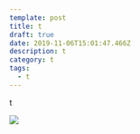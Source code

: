 ```yaml
---
template: post
title: t
draft: true
date: 2019-11-06T15:01:47.466Z
description: t
category: t
tags:
  - t
---
```

t

![](/media/cs.jpeg)
